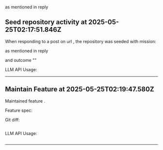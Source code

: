  as mentioned in reply 
## Seed repository activity at 2025-05-25T02:17:51.846Z

When responding to a post on url , the repository was seeded with mission:

 as mentioned in reply 

and outcome ""

LLM API Usage:

---

## Maintain Feature at 2025-05-25T02:19:47.580Z

Maintained feature .

Feature spec:



Git diff:

```diff

```

LLM API Usage:

```json

```
---

